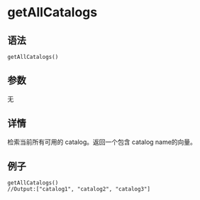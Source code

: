 # getAllCatalogs

## 语法

`getAllCatalogs()`

## 参数

无

## 详情

检索当前所有可用的 catalog。返回一个包含 catalog name的向量。

## 例子

```
getAllCatalogs()
//Output:["catalog1", "catalog2", "catalog3"]
```

